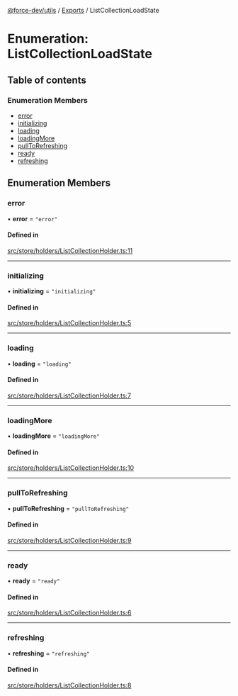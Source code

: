 [@force-dev/utils](../README.md) / [Exports](../modules.md) / ListCollectionLoadState

# Enumeration: ListCollectionLoadState

## Table of contents

### Enumeration Members

- [error](ListCollectionLoadState.md#error)
- [initializing](ListCollectionLoadState.md#initializing)
- [loading](ListCollectionLoadState.md#loading)
- [loadingMore](ListCollectionLoadState.md#loadingmore)
- [pullToRefreshing](ListCollectionLoadState.md#pulltorefreshing)
- [ready](ListCollectionLoadState.md#ready)
- [refreshing](ListCollectionLoadState.md#refreshing)

## Enumeration Members

### error

• **error** = ``"error"``

#### Defined in

[src/store/holders/ListCollectionHolder.ts:11](https://github.com/epifanovmd/utils/blob/4aca669/src/store/holders/ListCollectionHolder.ts#L11)

___

### initializing

• **initializing** = ``"initializing"``

#### Defined in

[src/store/holders/ListCollectionHolder.ts:5](https://github.com/epifanovmd/utils/blob/4aca669/src/store/holders/ListCollectionHolder.ts#L5)

___

### loading

• **loading** = ``"loading"``

#### Defined in

[src/store/holders/ListCollectionHolder.ts:7](https://github.com/epifanovmd/utils/blob/4aca669/src/store/holders/ListCollectionHolder.ts#L7)

___

### loadingMore

• **loadingMore** = ``"loadingMore"``

#### Defined in

[src/store/holders/ListCollectionHolder.ts:10](https://github.com/epifanovmd/utils/blob/4aca669/src/store/holders/ListCollectionHolder.ts#L10)

___

### pullToRefreshing

• **pullToRefreshing** = ``"pullToRefreshing"``

#### Defined in

[src/store/holders/ListCollectionHolder.ts:9](https://github.com/epifanovmd/utils/blob/4aca669/src/store/holders/ListCollectionHolder.ts#L9)

___

### ready

• **ready** = ``"ready"``

#### Defined in

[src/store/holders/ListCollectionHolder.ts:6](https://github.com/epifanovmd/utils/blob/4aca669/src/store/holders/ListCollectionHolder.ts#L6)

___

### refreshing

• **refreshing** = ``"refreshing"``

#### Defined in

[src/store/holders/ListCollectionHolder.ts:8](https://github.com/epifanovmd/utils/blob/4aca669/src/store/holders/ListCollectionHolder.ts#L8)
